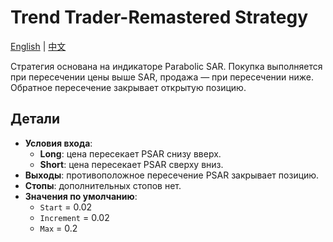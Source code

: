 # Trend Trader-Remastered Strategy
[English](README.md) | [中文](README_cn.md)

Стратегия основана на индикаторе Parabolic SAR. Покупка выполняется при пересечении цены выше SAR, продажа — при пересечении ниже. Обратное пересечение закрывает открытую позицию.

## Детали

- **Условия входа**:
  - **Long**: цена пересекает PSAR снизу вверх.
  - **Short**: цена пересекает PSAR сверху вниз.
- **Выходы**: противоположное пересечение PSAR закрывает позицию.
- **Стопы**: дополнительных стопов нет.
- **Значения по умолчанию**:
  - `Start` = 0.02
  - `Increment` = 0.02
  - `Max` = 0.2
